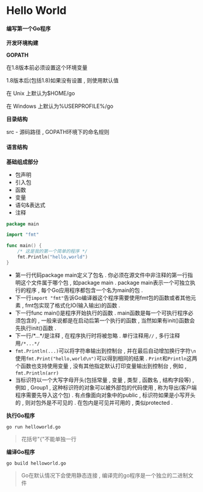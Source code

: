 # Hello World

#### 编写第一个Go程序

**开发环境构建**

**GOPATH**

在1.8版本前必须设置这个环境变量

1.8版本后\(包括1.8\)如果没有设置 , 则使用默认值

在 Unix 上默认为$HOME/go

在 Windows 上默认为%USERPROFILE%/go

**目录结构**

src - 源码路径 , GOPATH环境下的命名规则

#### 语言结构

**基础组成部分**

* 包声明
* 引入包
* 函数
* 变量
* 语句&表达式
* 注释

```go
package main

import "fmt"

func main() {
    /* 这是我的第一个简单的程序 */
    fmt.Println("hello,world")
}
```

* 第一行代码package main定义了包名 . 你必须在源文件中非注释的第一行指明这个文件属于哪个包 , 如package main . package main表示一个可独立执行的程序 , 每个Go应用程序都包含一个名为main的包 . 
* 下一行`import "fmt"`告诉Go编译器这个程序需要使用fmt包的函数或者其他元素 , fmt包实现了格式化IO\(输入输出\)的函数 . 
* 下一行func main\(\)是程序开始执行的函数 . main函数是每一个可执行程序必须包含的 , 一般来说都是在启动后第一个执行的函数 , 当然如果有init\(\)函数会先执行init\(\)函数 . 
* 下一行/\*...\*/是注释 , 在程序执行时将被忽略 . 单行注释用`//` , 多行注释用`/*...*/`
* `fmt.Println(...)`可以将字符串输出到控制台 , 并在最后自动增加换行字符`\n` 使用`fmt.Print("hello,world\n")`可以得到相同的结果 . `Print`和`Println`这两个函数也支持使用变量 , 没有其他指定默认打印变量输出到控制台 , 例如 , `fmt.Println(arr)`
* 当标识符以一个大写字母开头\(包括常量 , 变量 , 类型 , 函数名 , 结构字段等\) , 例如 , Group1 , 这种标识符的对象可以被外部包的代码使用 , 称为导出\(客户端程序需要先导入这个包\) . 有点像面向对象中的public , 标识符如果是小写开头的 , 则对包外是不可见的 . 在包内是可见并可用的 , 类似protected .

**执行Go程序**

```
go run helloworld.go
```

> 花括号"{"不能单独一行

**编译Go程序**

```
go build helloworld.go
```

> Go在默认情况下会使用静态连接 , 编译完的go程序是一个独立的二进制文件




